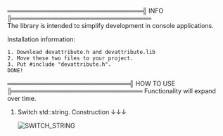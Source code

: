 ═══════════════════════════════╣ INFO ╠════════════════════════════════                            
 The library is intended to simplify development in console applications. 

 Installation information:
 
	1. Download devattribute.h and devattribute.lib
	2. Move these two files to your project.
	3. Put #include "devattribute.h".
	DONE!
	
════════════════════════════╣ HOW TO USE ╠══════════════════════════════
Functionality will expand over time.
 1. Switch std::string. Construction ↓↓↓
 
	![SWITCH_STRING](https://user-images.githubusercontent.com/96521396/163830521-805e01e8-cbe6-4787-9227-ac8583d3c0bb.png)
